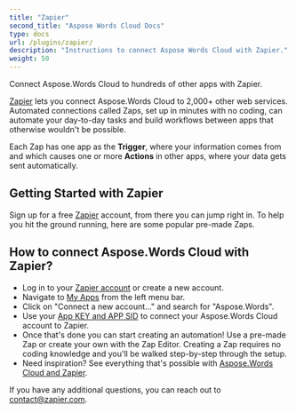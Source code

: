 ```yaml
---
title: "Zapier"
second_title: "Aspose Words Cloud Docs"
type: docs
url: /plugins/zapier/
description: "Instructions to connect Aspose Words Cloud with Zapier."
weight: 50
---
```


Connect Aspose.Words Cloud to hundreds of other apps with Zapier.

[Zapier](https://zapier.com/apps/asposewords/integrations) lets you connect Aspose.Words Cloud to 2,000+ other web services. Automated connections called Zaps, set up in minutes with no coding, can automate your day-to-day tasks and build workflows between apps that otherwise wouldn't be possible.

Each Zap has one app as the **Trigger**, where your information comes from and which causes one or more **Actions** in other apps, where your data gets sent automatically. 

## Getting Started with Zapier

Sign up for a free [Zapier](https://zapier.com/apps/asposewords/integrations) account, from there you can jump right in. To help you hit the ground running, here are some popular pre-made Zaps.

<script src="https://zapier.com/zapbook/embed/widget.js?services=asposewords&container=true&limit=5,"></script>

## How to connect Aspose.Words Cloud with Zapier?

- Log in to your [Zapier account](https://zapier.com/sign-up) or create a new account.
- Navigate to [My Apps](https://zapier.com/app/connections) from the left menu bar.
- Click on "Connect a new account..." and search for "Aspose.Words".
- Use your [App KEY and APP SID](https://docs.aspose.cloud/storage/create-new-app-and-get-app-key-and-sid/) to connect your Aspose.Words Cloud account to Zapier.
- Once that's done you can start creating an automation! Use a pre-made Zap or create your own with the Zap Editor. Creating a Zap requires no coding knowledge and you'll be walked step-by-step through the setup. 
- Need inspiration? See everything that's possible with [Aspose.Words Cloud and Zapier](https://zapier.com/apps/asposewords/integrations).

If you have any additional questions, you can reach out to contact@zapier.com.
